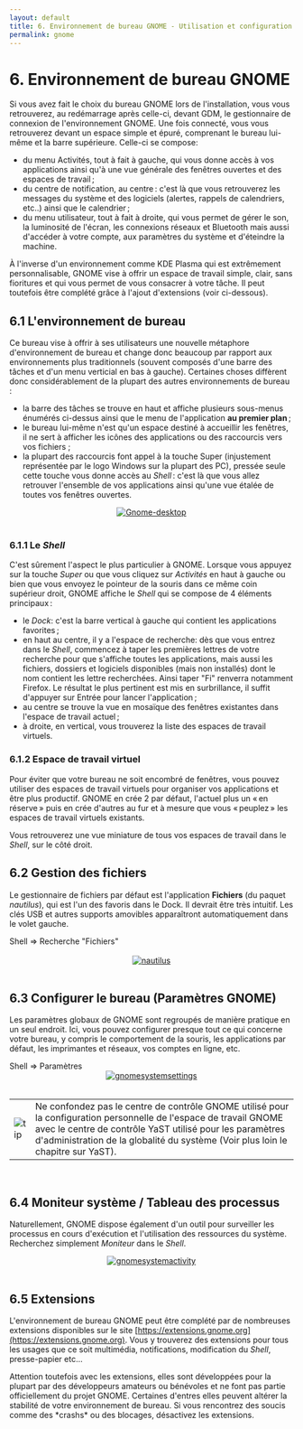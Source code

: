 ```yaml
---
layout: default
title: 6. Environnement de bureau GNOME - Utilisation et configuration de GNOME sur ordinateur de bureau ou netbook
permalink: gnome
---
```


# 6. Environnement de bureau GNOME

Si vous avez fait le choix du bureau GNOME lors de l'installation, vous vous retrouverez, au redémarrage après celle-ci, devant GDM, le gestionnaire de connexion de l'environnement GNOME. Une fois connecté, vous vous retrouverez devant un espace simple et épuré, comprenant le bureau lui-même et la barre supérieure.
Celle-ci se compose:
- du menu Activités, tout à fait à gauche, qui vous donne accès à vos applications ainsi qu'à une vue générale des fenêtres ouvertes et des espaces de travail ;
- du centre de notification, au centre : c'est là que vous retrouverez les messages du système et des logiciels (alertes, rappels de calendriers, etc..) ainsi que le calendrier ;
- du menu utilisateur, tout à fait à droite, qui vous permet de gérer le son, la luminosité de l'écran, les connexions réseaux et Bluetooth mais aussi d'accéder à votre compte, aux paramètres du système et d'éteindre la machine.

À l'inverse d'un environnement comme KDE Plasma qui est extrêmement personnalisable, GNOME vise à offrir un espace de travail simple, clair, sans fioritures et qui vous permet de vous consacrer à votre tâche. Il peut toutefois être complété grâce à l'ajout d'extensions (voir ci-dessous).

## 6.1 L'environnement de bureau

Ce bureau vise à offrir à ses utilisateurs une nouvelle métaphore d'environnement de bureau et change donc beaucoup par rapport aux environnements plus traditionnels (souvent composés d'une barre des tâches et d'un menu verticial en bas à gauche).
Certaines choses diffèrent donc considérablement de la plupart des autres environnements de bureau :

- la barre des tâches se trouve en haut et affiche plusieurs sous-menus énumérés ci-dessus ainsi que le menu de l'application **au premier plan** ;
- le bureau lui-même n'est qu'un espace destiné à accueillir les fenêtres, il ne sert à afficher les icônes des applications ou des raccourcis vers vos fichiers ;
- la plupart des raccourcis font appel à la touche Super (injustement représentée par le logo Windows sur la plupart des PC), pressée seule cette touche vous donne accès au *Shell* : c'est là que vous allez retrouver l'ensemble de vos applications ainsi qu'une vue étalée de toutes vos fenêtres ouvertes.

<center><a href="images/screenshots/desktop-Gnome2.png" rel="thumbnail"><img src="images/screenshots/desktop-Gnome2b.png" alt="Gnome-desktop" class="pic" /></a></center><br />

### 6.1.1 Le *Shell*

C'est sûrement l'aspect le plus particulier à GNOME. Lorsque vous appuyez sur la touche *Super* ou que vous cliquez sur *Activités* en haut à gauche ou bien que vous envoyez le pointeur de la souris dans ce même coin supérieur droit, GNOME affiche le *Shell* qui se compose de 4 éléments principaux :

- le *Dock*: c'est la barre vertical à gauche qui contient les applications favorites ;
- en haut au centre, il y a l'espace de recherche: dès que vous entrez dans le *Shell*, commencez à taper les premières lettres de votre recherche pour que s'affiche toutes les applications, mais aussi les fichiers, dossiers et logiciels disponibles (mais non installés) dont le nom contient les lettre recherchées. Ainsi taper "Fi" renverra notamment Firefox. Le résultat le plus pertinent est mis en surbrillance, il suffit d'appuyer sur Entrée pour lancer l'application ;
- au centre se trouve la vue en mosaïque des fenêtres existantes dans l'espace de travail actuel ;
- à droite, en vertical, vous trouverez la liste des espaces de travail virtuels.


### 6.1.2 Espace de travail virtuel

Pour éviter que votre bureau ne soit encombré de fenêtres, vous pouvez utiliser des espaces de travail virtuels pour organiser vos applications et être plus productif.
GNOME en crée 2 par défaut, l'actuel plus un « en réserve » puis en crée d'autres au fur et à mesure que vous « peuplez » les espaces de travail virtuels existants.

Vous retrouverez une vue miniature de tous vos espaces de travail dans le *Shell*, sur le côté droit.

## 6.2 Gestion des fichiers

Le gestionnaire de fichiers par défaut est l'application **Fichiers** (du paquet *nautilus*), qui est l'un des favoris dans le Dock. Il devrait être très intuitif. Les clés USB et autres supports amovibles apparaîtront automatiquement dans le volet gauche.
<div class="path">Shell => Recherche "Fichiers"</div><br />

<center><a href="images/screenshots/nautilus.png" rel="thumbnail"><img src="images/screenshots/nautilusb.png" alt="nautilus" class="pic" /></a></center><br />

## 6.3 Configurer le bureau (Paramètres GNOME)

Les paramètres globaux de GNOME sont regroupés de manière pratique en un seul endroit. Ici, vous pouvez configurer presque tout ce qui concerne votre bureau, y compris le comportement de la souris, les applications par défaut, les imprimantes et réseaux, vos comptes en ligne, etc.

<div class="path">Shell => Paramètres</div>

<center><a href="images/screenshots/gnomesystemsettings.png" rel="thumbnail"><img src="images/screenshots/gnomesystemsettingsb.png" alt="gnomesystemsettings" class="pic" /></a></center><br />

<div class="tip">
<table>
<tbody>
<tr>
<td><img src="images/pics/tip.png" alt="tip" /></td>
<td>Ne confondez pas le centre de contrôle GNOME utilisé pour la configuration personnelle de l'espace de travail GNOME avec le centre de contrôle YaST utilisé pour les paramètres d'administration de la globalité du système (Voir plus loin le chapitre sur YaST).</td>
</tr>
</tbody>
</table>
</div><br />

## 6.4 Moniteur système / Tableau des processus

Naturellement, GNOME dispose également d'un outil pour surveiller les processus en cours d'exécution et l'utilisation des ressources du système. Recherchez simplement *Moniteur* dans le *Shell*.

<center><a href="images/screenshots/gnomesystemactivity.png" rel="thumbnail"><img src="images/screenshots/gnomesystemactivityb.png" alt="gnomesystemactivity" class="pic" /></a></center><br />

## 6.5 Extensions

L'environnement de bureau GNOME peut être complété par de nombreuses extensions disponibles sur le site [https://extensions.gnome.org](https://extensions.gnome.org). Vous y trouverez des extensions pour tous les usages que ce soit multimédia, notifications, modification du *Shell*, presse-papier etc...

<div class="tip">
Attention toutefois avec les extensions, elles sont développées pour la plupart par des développeurs amateurs ou bénévoles et ne font pas partie officiellement du projet GNOME. Certaines d'entres elles peuvent altérer la stabilité de votre environnement de bureau. Si vous rencontrez des soucis comme des *crashs* ou des blocages, désactivez les extensions.
</div>
